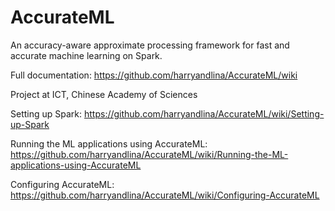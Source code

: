# AccurateML
An accuracy-aware approximate processing framework for fast and accurate machine learning on Spark.

Full documentation: https://github.com/harryandlina/AccurateML/wiki

Project at ICT, Chinese Academy of Sciences

Setting up Spark: https://github.com/harryandlina/AccurateML/wiki/Setting-up-Spark

Running the ML applications using AccurateML: https://github.com/harryandlina/AccurateML/wiki/Running-the-ML-applications-using-AccurateML

Configuring AccurateML: https://github.com/harryandlina/AccurateML/wiki/Configuring-AccurateML
